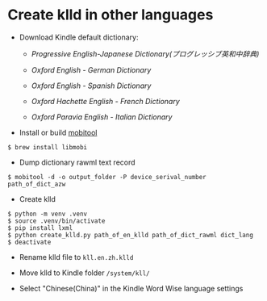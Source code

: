 # Create klld in other languages

- Download Kindle default dictionary:

  - *Progressive English-Japanese Dictionary(プログレッシブ英和中辞典)*

  - *Oxford English - German Dictionary*

  - *Oxford English - Spanish Dictionary*

  - *Oxford Hachette English - French Dictionary*

  - *Oxford Paravia English - Italian Dictionary*

- Install or build [mobitool](https://github.com/bfabiszewski/libmobi)

```
$ brew install libmobi
```

- Dump dictionary rawml text record

```
$ mobitool -d -o output_folder -P device_serival_number path_of_dict_azw
```

- Create klld

```
$ python -m venv .venv
$ source .venv/bin/activate
$ pip install lxml
$ python create_klld.py path_of_en_klld path_of_dict_rawml dict_lang
$ deactivate
```

- Rename klld file to `kll.en.zh.klld`

- Move klld to Kindle folder `/system/kll/`

- Select "Chinese(China)" in the Kindle Word Wise language settings
